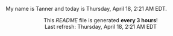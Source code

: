 My name is Tanner and today is Thursday, April 18, 2:21 AM EDT.

<p align="center">This <i>README</i> file is generated <b>every 3 hours</b>!</br>Last refresh: Thursday, April 18, 2:21 AM EDT<br /></p>
